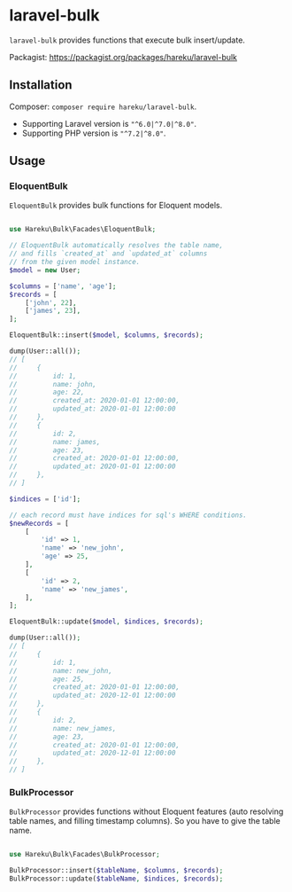 # laravel-bulk

`laravel-bulk` provides functions that execute bulk insert/update.

Packagist: https://packagist.org/packages/hareku/laravel-bulk

## Installation

Composer: `composer require hareku/laravel-bulk`.

- Supporting Laravel version is `"^6.0|^7.0|^8.0"`.
- Supporting PHP version is `"^7.2|^8.0"`.

## Usage

### EloquentBulk

`EloquentBulk` provides bulk functions for Eloquent models.

```php

use Hareku\Bulk\Facades\EloquentBulk;

// EloquentBulk automatically resolves the table name,
// and fills `created_at` and `updated_at` columns
// from the given model instance.
$model = new User;

$columns = ['name', 'age'];
$records = [
    ['john', 22],
    ['james', 23],
];

EloquentBulk::insert($model, $columns, $records);

dump(User::all());
// [
//     {
//         id: 1,
//         name: john,
//         age: 22,
//         created_at: 2020-01-01 12:00:00,
//         updated_at: 2020-01-01 12:00:00
//     },
//     {
//         id: 2,
//         name: james,
//         age: 23,
//         created_at: 2020-01-01 12:00:00,
//         updated_at: 2020-01-01 12:00:00
//     },
// ]

$indices = ['id'];

// each record must have indices for sql's WHERE conditions.
$newRecords = [
    [
        'id' => 1,
        'name' => 'new_john',
        'age' => 25,
    ],
    [
        'id' => 2,
        'name' => 'new_james',
    ],
];

EloquentBulk::update($model, $indices, $records);

dump(User::all());
// [
//     {
//         id: 1,
//         name: new_john,
//         age: 25,
//         created_at: 2020-01-01 12:00:00,
//         updated_at: 2020-12-01 12:00:00
//     },
//     {
//         id: 2,
//         name: new_james,
//         age: 23,
//         created_at: 2020-01-01 12:00:00,
//         updated_at: 2020-12-01 12:00:00
//     },
// ]

```

### BulkProcessor

`BulkProcessor` provides functions without Eloquent features (auto resolving table names, and filling timestamp columns).
So you have to give the table name.

```php

use Hareku\Bulk\Facades\BulkProcessor;

BulkProcessor::insert($tableName, $columns, $records);
BulkProcessor::update($tableName, $indices, $records);

```
